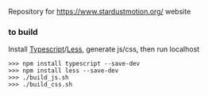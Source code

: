 Repository for https://www.stardustmotion.org/ website

### to build

Install [Typescript](https://www.typescriptlang.org/)/[Less](https://lesscss.org/), generate js/css, then run localhost

```
>>> npm install typescript --save-dev
>>> npm install less --save-dev
>>> ./build_js.sh
>>> ./build_css.sh
```